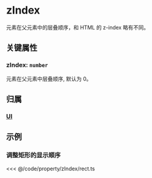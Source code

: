 # zIndex

元素在父元素中的层叠顺序，和 HTML 的 z-index 略有不同。

## 关键属性

### zIndex: `number`

元素在父元素中层叠顺序, 默认为 0。

## 归属

### [UI](/reference/display/UI.md)

## 示例

### 调整矩形的显示顺序

<<< @/code/property/zIndex/rect.ts
